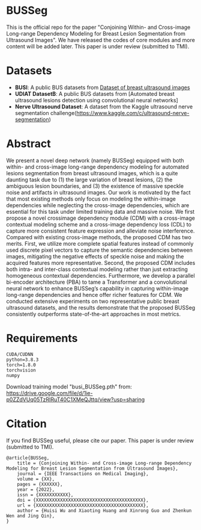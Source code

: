 # BUSSeg

This is the official repo for the paper "Conjoining Within- and Cross-image Long-range Dependency Modeling for Breast Lesion Segmentation from Ultrasound Images".
We have released the codes of core modules and more content will be added later. This paper is under review (submitted to TMI).

# Datasets
* **BUSI**: A public BUS datasets from [Dataset of breast ultrasound images](https://scholar.cu.edu.eg/?q=afahmy/pages/dataset)
* **UDIAT DatasetB**: A public BUS datasets from [Automated breast ultrasound lesions detection using convolutional neural networks]
* **Nerve Ultrasound Dataset**: A dataset from the Kaggle ultrasound nerve segmentation challenge(https://www.kaggle.com/c/ultrasound-nerve-segmentation)

# Abstract
We present a novel deep network (namely BUSSeg) equipped with both within- and cross-image long-range dependency modeling for automated lesions segmentation from breast ultrasound images, which is a quite daunting task due to (1) the large variation of breast lesions, (2) the ambiguous lesion boundaries, and (3) the existence
of massive speckle noise and artifacts in ultrasound images. Our work is motivated by the fact that most existing methods only focus on modeling the within-image dependencies while neglecting the cross-image dependencies, which are essential for this task under limited training data and massive noise. We first propose a novel crossimage dependency module (CDM) with a cross-image contextual modeling scheme and a cross-image dependency loss (CDL) to capture more consistent feature expression
and alleviate noise interference. Compared with existing cross-image methods, the proposed CDM has two merits. First, we utilize more complete spatial features instead
of commonly used discrete pixel vectors to capture the semantic dependencies between images, mitigating the negative effects of speckle noise and making the acquired
features more representative. Second, the proposed CDM includes both intra- and inter-class contextual modeling rather than just extracting homogeneous contextual dependencies. Furthermore, we develop a parallel bi-encoder architecture (PBA) to tame a Transformer and a convolutional neural network to enhance BUSSeg’s capability
in capturing within-image long-range dependencies and hence offer richer features for CDM. We conducted extensive experiments on two representative public breast
ultrasound datasets, and the results demonstrate that the proposed BUSSeg consistently outperforms state-of-the-art approaches in most metrics.

# Requirements
```
CUDA/CUDNN
python=3.8.3
torch=1.8.0
torchvision
numpy
```
Download training model "busi_BUSSeg.pth" from:
https://drive.google.com/file/d/1ie-p0ZZdVUq05TzRIRuT40C1XMeQJttq/view?usp=sharing

<!--
# Acknowledgement
-->


# Citation
If you find BUSSeg useful, please cite our paper. This paper is under review (submitted to TMI).

```
@article{BUSSeg,
    title = {Conjoining Within- and Cross-image Long-range Dependency Modeling for Breast Lesion Segmentation from Ultrasound Images},
    journal = {IEEE Transactions on Medical Imaging},
    volume = {XX},
    pages = {XXXXXX},
    year = {2022},
    issn = {XXXXXXXXXXX},
    doi = {XXXXXXXXXXXXXXXXXXXXXXXXXXXXXXXXXXXXXXXX},
    url = {XXXXXXXXXXXXXXXXXXXXXXXXXXXXXXXXXXXXXXXX},
    author = {Huisi Wu and Xiaoting Huang and Xinrong Guo and Zhenkun Wen and Jing Qin},
}
```
